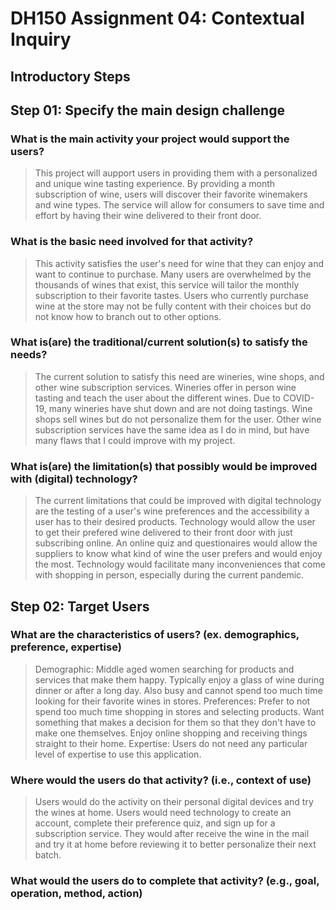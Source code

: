 # DH150 Assignment 04: Contextual Inquiry
## Introductory Steps
## Step 01: Specify the main design challenge 
### What is the main activity your project would support the users?
> This project will aupport users in providing them with a personalized and unique wine tasting experience. By providing a month subscription of wine, users will discover their favorite winemakers and wine types. The service will allow for consumers to save time and effort by having their wine delivered to their front door.

### What is the basic need involved for that activity?
>This activity satisfies the user's need for wine that they can enjoy and want to continue to purchase. Many users are overwhelmed by the thousands of wines that exist, this service will tailor the monthly subscription to their favorite tastes. Users who currently purchase wine at the store may not be fully content with their choices but do not know how to branch out to other options. 

### What is(are) the traditional/current solution(s) to satisfy the needs?
> The current solution to satisfy this need are wineries, wine shops, and other wine subscription services. Wineries offer in person wine tasting and teach the user about the different wines. Due to COVID-19, many wineries have shut down and are not doing tastings. Wine shops sell wines but do not personalize them for the user. Other wine subscription services have the same idea as I do in mind, but have many flaws that I could improve with my project. 


### What is(are) the limitation(s) that possibly would be improved with (digital) technology?
>The current limitations that could be improved with digital technology are the testing of a user's wine preferences and the accessibility a user has to their desired products. Technology would allow the user to get their prefered wine delivered to their front door with just subscribing online. An online quiz and questionaires would allow the suppliers to know what kind of wine the user prefers and would enjoy the most. Technology would facilitate many inconveniences that come with shopping in person, especially during the current pandemic. 



## Step 02: Target Users

### What are the characteristics of users? (ex. demographics, preference, expertise) 
> Demographic: Middle aged women searching for products and services that make them happy. Typically enjoy a glass of wine during dinner or after a long day. Also busy and cannot spend too much time looking for their favorite wines in stores.
> Preferences: Prefer to not spend too much time shopping in stores and selecting products. Want something that makes a decision for them so that they don't have to make one themselves. Enjoy online shopping and receiving things straight to their home. 
> Expertise: Users do not need any particular level of expertise to use this application. 

### Where would the users do that activity? (i.e., context of use)
> Users would do the activity on their personal digital devices and try the wines at home. Users would need technology to create an account, complete their preference quiz, and sign up for a subscription service. They would after receive the wine in the mail and try it at home before reviewing it to better personalize their next batch. 

### What would the users do to complete that activity? (e.g., goal, operation, method, action)

>
